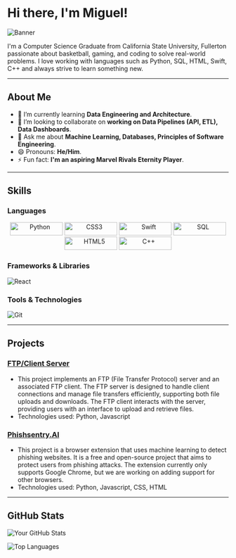 # Hi there, I'm Miguel!

![Banner](https://pbs.twimg.com/media/EHGcIOkUYAA4rFB.jpg:large) <!-- Add a banner image here -->

I'm a Computer Science Graduate from California State University, Fullerton passionate about basketball, gaming, and coding to solve real-world problems. I love working with languages such as Python, SQL, HTML, Swift, C++ and always strive to learn something new.

---

## **About Me**
- 🌱 I’m currently learning **Data Engineering and Architecture**.
- 👯 I’m looking to collaborate on **working on Data Pipelines (API, ETL), Data Dashboards**.
- 💬 Ask me about **Machine Learning, Databases, Principles of Software Engineering**.
- 😄 Pronouns: **He/Him**.
- ⚡ Fun fact: **I'm an aspiring Marvel Rivals Eternity Player**.

---

## **Skills**
### **Languages**
<p align="center">
  <img src="https://img.shields.io/badge/Python-3670A0?style=for-the-badge&logo=python&logoColor=ffdd54" width="120" height="30" title="Python">
  <img src="https://img.shields.io/badge/CSS3-1572B6?style=for-the-badge&logo=css3&logoColor=white" width="120" height="30" title="CSS3">
  <img src="https://img.shields.io/badge/Swift-F05138?logo=Swift&logoColor=white" width="120" height="30" title="Swift">
  <img src="https://img.shields.io/badge/SQL-000?&logo=MySQL&logoColor=4479A1" width="120" height="30" title="SQL">
  <img src="https://img.shields.io/badge/HTML5-E34F26?style=for-the-badge&logo=html5&logoColor=white" width="120" height="30" title="HTML5">
  <img src="https://img.shields.io/badge/C++-00599C?style=for-the-badge&logo=c%2B%2B&logoColor=white" width="120" height="30" title="C++">
</p>


### **Frameworks & Libraries**
![React](https://img.shields.io/badge/React-61DAFB?style=for-the-badge&logo=react&logoColor=black)

### **Tools & Technologies**
![Git](https://img.shields.io/badge/Git-F05032?style=for-the-badge&logo=git&logoColor=white)

---

## **Projects**
### **[FTP/Client Server](https://github.com/qtmgh/FTPServerClient)**
- This project implements an FTP (File Transfer Protocol) server and an associated FTP client. The FTP server is designed to handle client connections and manage file transfers efficiently, supporting both file uploads and downloads. The FTP client interacts with the server, providing users with an interface to upload and retrieve files.
- Technologies used: Python, Javascript

### **[Phishsentry.AI](https://github.com/SimonLariz/PhishSentry.AI)**
- This project is a browser extension that uses machine learning to detect phishing websites. It is a free and open-source project that aims to protect users from phishing attacks. The extension currently only supports Google Chrome, but we are working on adding support for other browsers.
- Technologies used: Python, Javascript, CSS, HTML

---

## **GitHub Stats**
![Your GitHub Stats](https://github-readme-stats.vercel.app/api?username=qtmgh&show_icons=true&theme=radical)

![Top Languages](https://github-readme-stats.vercel.app/api/top-langs/?username=qtmgh&layout=compact&theme=radical)
